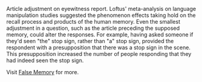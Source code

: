 Article adjustment on eyewitness report. Loftus' meta-analysis on language
manipulation studies suggested the phenomenon effects taking hold on the
recall process and products of the human memory. Even the smallest
adjustment in a question, such as the article preceding the supposed
memory, could alter the responses. For example, having asked someone if
they'd seen "the" stop sign, rather than "a" stop sign, provided the
respondent with a presupposition that there was a stop sign in the scene.
This presupposition increased the number of people responding that they had
indeed seen the stop sign.

Visit [False Memory][1] for more.

[1]: https://en.wikipedia.org/wiki/False_memory